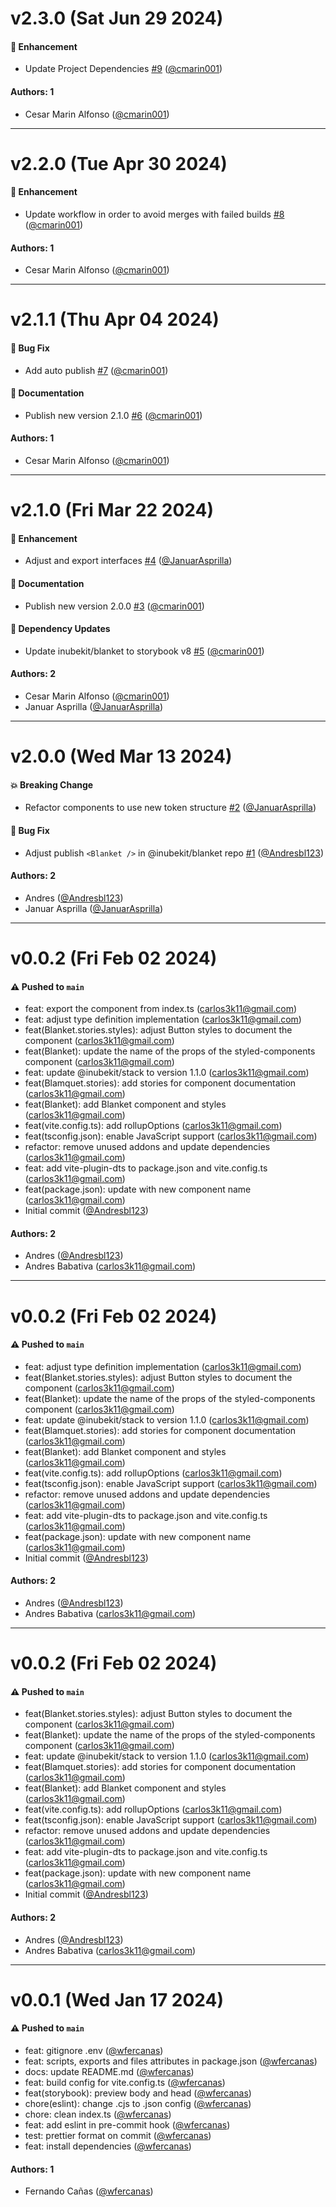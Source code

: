 # v2.3.0 (Sat Jun 29 2024)

#### 🚀 Enhancement

- Update Project Dependencies [#9](https://github.com/selsa-inube/inubekit-blanket/pull/9) ([@cmarin001](https://github.com/cmarin001))

#### Authors: 1

- Cesar Marin Alfonso ([@cmarin001](https://github.com/cmarin001))

---

# v2.2.0 (Tue Apr 30 2024)

#### 🚀 Enhancement

- Update workflow in order to avoid merges with failed builds [#8](https://github.com/selsa-inube/inubekit-blanket/pull/8) ([@cmarin001](https://github.com/cmarin001))

#### Authors: 1

- Cesar Marin Alfonso ([@cmarin001](https://github.com/cmarin001))

---

# v2.1.1 (Thu Apr 04 2024)

#### 🐛 Bug Fix

- Add auto publish [#7](https://github.com/selsa-inube/inubekit-blanket/pull/7) ([@cmarin001](https://github.com/cmarin001))

#### 📝 Documentation

- Publish new version 2.1.0 [#6](https://github.com/selsa-inube/inubekit-blanket/pull/6) ([@cmarin001](https://github.com/cmarin001))

#### Authors: 1

- Cesar Marin Alfonso ([@cmarin001](https://github.com/cmarin001))

---

# v2.1.0 (Fri Mar 22 2024)

#### 🚀 Enhancement

- Adjust and export interfaces [#4](https://github.com/selsa-inube/inubekit-blanket/pull/4) ([@JanuarAsprilla](https://github.com/JanuarAsprilla))

#### 📝 Documentation

- Publish new version 2.0.0 [#3](https://github.com/selsa-inube/inubekit-blanket/pull/3) ([@cmarin001](https://github.com/cmarin001))

#### 🔩 Dependency Updates

- Update inubekit/blanket to storybook v8 [#5](https://github.com/selsa-inube/inubekit-blanket/pull/5) ([@cmarin001](https://github.com/cmarin001))

#### Authors: 2

- Cesar Marin Alfonso ([@cmarin001](https://github.com/cmarin001))
- Januar Asprilla  ([@JanuarAsprilla](https://github.com/JanuarAsprilla))

---

# v2.0.0 (Wed Mar 13 2024)

#### 💥 Breaking Change

- Refactor components to use new token structure [#2](https://github.com/selsa-inube/inubekit-blanket/pull/2) ([@JanuarAsprilla](https://github.com/JanuarAsprilla))

#### 🐛 Bug Fix

- Adjust publish `<Blanket />` in @inubekit/blanket repo [#1](https://github.com/selsa-inube/inubekit-blanket/pull/1) ([@Andresbl123](https://github.com/Andresbl123))

#### Authors: 2

- Andres ([@Andresbl123](https://github.com/Andresbl123))
- Januar Asprilla  ([@JanuarAsprilla](https://github.com/JanuarAsprilla))

---

# v0.0.2 (Fri Feb 02 2024)

#### ⚠️ Pushed to `main`

- feat: export the component from index.ts (carlos3k11@gmail.com)
- feat: adjust type definition implementation (carlos3k11@gmail.com)
- feat(Blanket.stories.styles): adjust Button styles to document the component (carlos3k11@gmail.com)
- feat(Blanket): update the name of the props of the styled-components component (carlos3k11@gmail.com)
- feat: update @inubekit/stack to version 1.1.0 (carlos3k11@gmail.com)
- feat(Blamquet.stories): add stories for component documentation (carlos3k11@gmail.com)
- feat(Blanket): add Blanket component and styles (carlos3k11@gmail.com)
- feat(vite.config.ts): add rollupOptions (carlos3k11@gmail.com)
- feat(tsconfig.json): enable JavaScript support (carlos3k11@gmail.com)
- refactor: remove unused addons and update dependencies (carlos3k11@gmail.com)
- feat: add vite-plugin-dts to package.json and vite.config.ts (carlos3k11@gmail.com)
- feat(package.json): update with new component name (carlos3k11@gmail.com)
- Initial commit ([@Andresbl123](https://github.com/Andresbl123))

#### Authors: 2

- Andres ([@Andresbl123](https://github.com/Andresbl123))
- Andres Babativa (carlos3k11@gmail.com)

---

# v0.0.2 (Fri Feb 02 2024)

#### ⚠️ Pushed to `main`

- feat: adjust type definition implementation (carlos3k11@gmail.com)
- feat(Blanket.stories.styles): adjust Button styles to document the component (carlos3k11@gmail.com)
- feat(Blanket): update the name of the props of the styled-components component (carlos3k11@gmail.com)
- feat: update @inubekit/stack to version 1.1.0 (carlos3k11@gmail.com)
- feat(Blamquet.stories): add stories for component documentation (carlos3k11@gmail.com)
- feat(Blanket): add Blanket component and styles (carlos3k11@gmail.com)
- feat(vite.config.ts): add rollupOptions (carlos3k11@gmail.com)
- feat(tsconfig.json): enable JavaScript support (carlos3k11@gmail.com)
- refactor: remove unused addons and update dependencies (carlos3k11@gmail.com)
- feat: add vite-plugin-dts to package.json and vite.config.ts (carlos3k11@gmail.com)
- feat(package.json): update with new component name (carlos3k11@gmail.com)
- Initial commit ([@Andresbl123](https://github.com/Andresbl123))

#### Authors: 2

- Andres ([@Andresbl123](https://github.com/Andresbl123))
- Andres Babativa (carlos3k11@gmail.com)

---

# v0.0.2 (Fri Feb 02 2024)

#### ⚠️ Pushed to `main`

- feat(Blanket.stories.styles): adjust Button styles to document the component (carlos3k11@gmail.com)
- feat(Blanket): update the name of the props of the styled-components component (carlos3k11@gmail.com)
- feat: update @inubekit/stack to version 1.1.0 (carlos3k11@gmail.com)
- feat(Blamquet.stories): add stories for component documentation (carlos3k11@gmail.com)
- feat(Blanket): add Blanket component and styles (carlos3k11@gmail.com)
- feat(vite.config.ts): add rollupOptions (carlos3k11@gmail.com)
- feat(tsconfig.json): enable JavaScript support (carlos3k11@gmail.com)
- refactor: remove unused addons and update dependencies (carlos3k11@gmail.com)
- feat: add vite-plugin-dts to package.json and vite.config.ts (carlos3k11@gmail.com)
- feat(package.json): update with new component name (carlos3k11@gmail.com)
- Initial commit ([@Andresbl123](https://github.com/Andresbl123))

#### Authors: 2

- Andres ([@Andresbl123](https://github.com/Andresbl123))
- Andres Babativa (carlos3k11@gmail.com)

---

# v0.0.1 (Wed Jan 17 2024)

#### ⚠️ Pushed to `main`

- feat: gitignore .env ([@wfercanas](https://github.com/wfercanas))
- feat: scripts, exports and files attributes in package.json ([@wfercanas](https://github.com/wfercanas))
- docs: update README.md ([@wfercanas](https://github.com/wfercanas))
- feat: build config for vite.config.ts ([@wfercanas](https://github.com/wfercanas))
- feat(storybook): preview body and head ([@wfercanas](https://github.com/wfercanas))
- chore(eslint): change .cjs to .json config ([@wfercanas](https://github.com/wfercanas))
- chore: clean index.ts ([@wfercanas](https://github.com/wfercanas))
- feat: add eslint in pre-commit hook ([@wfercanas](https://github.com/wfercanas))
- test: prettier format on commit ([@wfercanas](https://github.com/wfercanas))
- feat: install dependencies ([@wfercanas](https://github.com/wfercanas))

#### Authors: 1

- Fernando Cañas ([@wfercanas](https://github.com/wfercanas))
